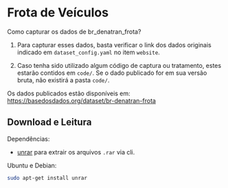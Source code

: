 # Frota de Veículos

Como capturar os dados de br_denatran_frota?

1. Para capturar esses dados, basta verificar o link dos dados originais indicado em `dataset_config.yaml` no item `website`.

2. Caso tenha sido utilizado algum código de captura ou tratamento, estes estarão contidos em `code/`. Se o dado publicado for em sua versão bruta, não existirá a pasta `code/`.

Os dados publicados estão disponíveis em: https://basedosdados.org/dataset/br-denatran-frota

## Download e Leitura

Dependências:

- [unrar](https://www.rarlab.com/rar_add.htm) para extrair os arquivos `.rar` via cli.

Ubuntu e Debian:
```sh
sudo apt-get install unrar
```